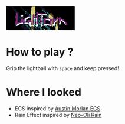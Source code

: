 ![LightOrn](WomxnDevelopUbisoftDemo/Assets/title.png)

# How to play ?

Grip the lightball with `space` and keep pressed!

# Where I looked

- ECS inspired by [Austin Morlan ECS](https://austinmorlan.com/posts/entity_component_system/#the-system-manager)
- Rain Effect inspired by [Neo-Oli Rain](https://github.com/Neo-Oli/rain)
